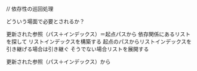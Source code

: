 
// 依存性の巡回処理

どういう場面で必要とされるか？

更新された参照（パス＋インデックス）＝起点パスから
依存関係にあるリストを探して
リストインデックスを構築する
起点のパスからリストインデックスを引き継げる場合は引き継ぐ
そうでない場合リストを展開する

更新された参照（パス＋インデックス）から
